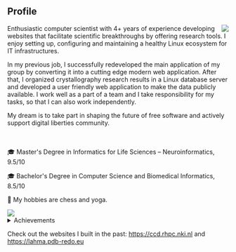 ## Profile

<img align="right" src="https://thumbs.gfycat.com/PointedFrequentImperatorangel-size_restricted.gif">
Enthusiastic computer scientist with 4+ years of experience developing websites that facilitate scientific breakthroughs by offering research tools. I enjoy setting up, configuring and maintaining a healthy Linux ecosystem for IT infrastructures.


In my previous job, I successfully redeveloped the main application of my group by converting it into a cutting edge modern web application. After that, I organized crystallography research results in a Linux database server and developed  a user friendly web application to make the data publicly available.
I work well as a part of a team and I take responsibility for my tasks, so that I can also work independently.

My dream is to take part in shaping the future of free software and actively support digital liberties community.

<br><br>
🎓 Master's Degree in Informatics for Life Sciences – Neuroinformatics, 9.5/10

🎓 Bachelor's Degree in Computer Science and Biomedical Informatics, 8.5/10

:seedling: My hobbies are chess and yoga.

<img align="center" src="https://www.dropbox.com/s/xh4a5287uszjpkd/skills_word_cloudT.png?raw=1">
<details>
<summary>Achievements</summary>
  <ul>
  <li>I won the award for the higher grade of the first year during my master's
degree from Foundation for Education and European Civilization</li>
    <li>I won the award for the higher final grade for my bachelor's degree from
Greek State Scholarships Foundation</li>
</ul>
</details>

Check out the websites I built in the past: https://ccd.rhpc.nki.nl and https://lahma.pdb-redo.eu

<!---
gdamaskos/gdamaskos is a ✨ special ✨ repository because its `README.md` (this file) appears on your GitHub profile.
You can click the Preview link to take a look at your changes.

- 👋 Hi, I’m @gdamaskos
- 👀 I’m interested in ...
- 🌱 I’m currently learning ...
- 💞️ I’m looking to collaborate on ...
- 📫 How to reach me ...

--->
